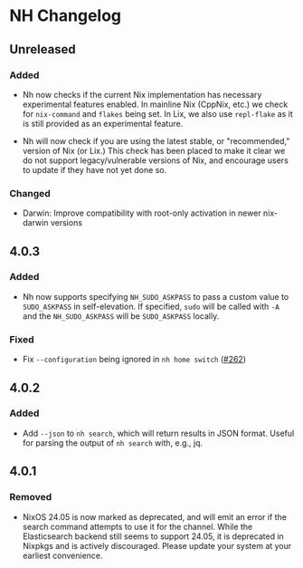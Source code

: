 <!-- markdownlint-disable no-duplicate-headings -->

# NH Changelog

## Unreleased

### Added

- Nh now checks if the current Nix implementation has necessary experimental
  features enabled. In mainline Nix (CppNix, etc.) we check for `nix-command`
  and `flakes` being set. In Lix, we also use `repl-flake` as it is still
  provided as an experimental feature.

- Nh will now check if you are using the latest stable, or "recommended,"
  version of Nix (or Lix.) This check has been placed to make it clear we do not
  support legacy/vulnerable versions of Nix, and encourage users to update if
  they have not yet done so.

### Changed

- Darwin: Improve compatibility with root-only activation in newer nix-darwin versions

## 4.0.3

### Added

- Nh now supports specifying `NH_SUDO_ASKPASS` to pass a custom value to
  `SUDO_ASKPASS` in self-elevation. If specified, `sudo` will be called with
  `-A` and the `NH_SUDO_ASKPASS` will be `SUDO_ASKPASS` locally.

### Fixed

- Fix `--configuration` being ignored in `nh home switch`
  ([#262](https://github.com/nix-community/nh/issues/262))

## 4.0.2

### Added

- Add `--json` to `nh search`, which will return results in JSON format. Useful
  for parsing the output of `nh search` with, e.g., jq.

## 4.0.1

### Removed

- NixOS 24.05 is now marked as deprecated, and will emit an error if the search
  command attempts to use it for the channel. While the Elasticsearch backend
  still seems to support 24.05, it is deprecated in Nixpkgs and is actively
  discouraged. Please update your system at your earliest convenience.
